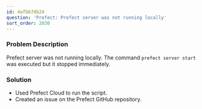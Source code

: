 ```yaml
---
id: 4afbb7db24
question: 'Prefect: Prefect server was not running locally'
sort_order: 2030
---
```


### Problem Description

Prefect server was not running locally. The command `prefect server start` was executed but it stopped immediately.

### Solution

- Used Prefect Cloud to run the script.
- Created an issue on the Prefect GitHub repository.